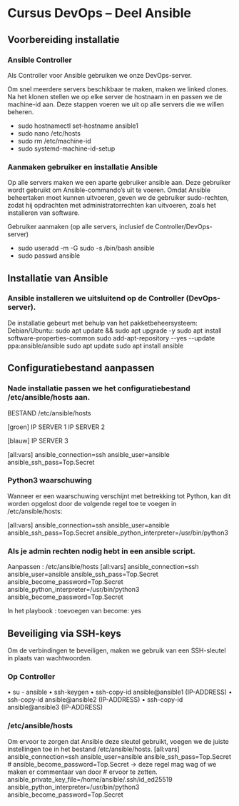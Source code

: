 # Cursus DevOps – Deel Ansible

## Voorbereiding installatie

### Ansible Controller
Als Controller voor Ansible gebruiken we onze DevOps-server.

Om snel meerdere servers beschikbaar te maken, maken we linked clones.
Na het klonen stellen we op elke server de hostnaam in en passen we de machine-id aan.
Deze stappen voeren we uit op alle servers die we willen beheren.

- sudo hostnamectl set-hostname ansible1
- sudo nano /etc/hosts
- sudo rm /etc/machine-id
- sudo systemd-machine-id-setup


### Aanmaken gebruiker en installatie Ansible

Op alle servers maken we een aparte gebruiker ansible aan.
Deze gebruiker wordt gebruikt om Ansible-commando’s uit te voeren.
Omdat Ansible beheertaken moet kunnen uitvoeren, geven we de gebruiker sudo-rechten, 
zodat hij opdrachten met administratorrechten kan uitvoeren, zoals het installeren van software.

Gebruiker aanmaken (op alle servers, inclusief de Controller/DevOps-server)

- sudo useradd -m -G sudo -s /bin/bash ansible
- sudo passwd ansible

## Installatie van Ansible

### Ansible installeren we uitsluitend op de Controller (DevOps-server).

De installatie gebeurt met behulp van het pakketbeheersysteem:
Debian/Ubuntu: 
   sudo apt update && sudo apt upgrade -y
   sudo apt install software-properties-common
   sudo add-apt-repository --yes --update ppa:ansible/ansible
   sudo apt update
   sudo apt install ansible

## Configuratiebestand aanpassen

### Nade installatie passen we het configuratiebestand /etc/ansible/hosts aan.

BESTAND /etc/ansible/hosts

  [groen]
  IP SERVER 1
  IP SERVER 2
  
  [blauw]
  IP SERVER 3
  
  [all:vars]
  ansible_connection=ssh
  ansible_user=ansible
  ansible_ssh_pass=Top.Secret

### Python3 waarschuwing

Wanneer er een waarschuwing verschijnt met betrekking tot Python, kan dit worden opgelost door de volgende regel toe te voegen in /etc/ansible/hosts:

  [all:vars]
    ansible_connection=ssh
    ansible_user=ansible
    ansible_ssh_pass=Top.Secret
    ansible_python_interpreter=/usr/bin/python3
    
### Als je admin rechten nodig hebt in een ansible script. 

Aanpassen : /etc/ansible/hosts
  [all:vars]
    ansible_connection=ssh
    ansible_user=ansible
    ansible_ssh_pass=Top.Secret
    ansible_become_password=Top.Secret
    ansible_python_interpreter=/usr/bin/python3
    ansible_become_password=Top.Secret

In het playbook : toevoegen van become: yes

## Beveiliging via SSH-keys

Om de verbindingen te beveiligen, maken we gebruik van een SSH-sleutel in plaats van wachtwoorden.

### Op Controller 
•	su - ansible
•	ssh-keygen
•	ssh-copy-id ansible@ansible1 (IP-ADDRESS)
•	ssh-copy-id ansible@ansible2 (IP-ADDRESS)
•	ssh-copy-id ansible@ansible3 (IP-ADDRESS)

### /etc/ansible/hosts

Om ervoor te zorgen dat Ansible deze sleutel gebruikt, voegen we de juiste instellingen toe in het bestand /etc/ansible/hosts.
  [all:vars]
    ansible_connection=ssh
    ansible_user=ansible
    ansible_ssh_pass=Top.Secret
    # ansible_become_password=Top.Secret  -> deze regel mag wag of we maken er commentaar van door # ervoor te zetten.
    ansible_private_key_file=/home/ansible/.ssh/id_ed25519
    ansible_python_interpreter=/usr/bin/python3
    ansible_become_password=Top.Secret
